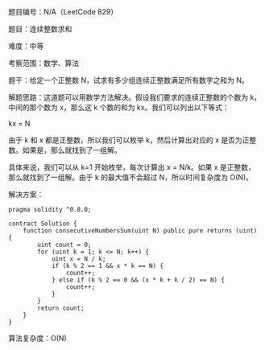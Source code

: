 题目编号：N/A（LeetCode 829）

题目：连续整数求和

难度：中等

考察范围：数学、算法

题干：给定一个正整数 N，试求有多少组连续正整数满足所有数字之和为 N。

解题思路：这道题可以用数学方法解决。假设我们要求的连续正整数的个数为 k，中间的那个数为 x，那么这 k 个数的和为 kx。我们可以列出以下等式：

kx = N

由于 k 和 x 都是正整数，所以我们可以枚举 k，然后计算出对应的 x 是否为正整数。如果是，那么就找到了一组解。

具体来说，我们可以从 k=1 开始枚举，每次计算出 x = N/k。如果 x 是正整数，那么就找到了一组解。由于 k 的最大值不会超过 N，所以时间复杂度为 O(N)。

解决方案：

```
pragma solidity ^0.8.0;

contract Solution {
    function consecutiveNumbersSum(uint N) public pure returns (uint) {
        uint count = 0;
        for (uint k = 1; k <= N; k++) {
            uint x = N / k;
            if (k % 2 == 1 && x * k == N) {
                count++;
            } else if (k % 2 == 0 && (x * k + k / 2) == N) {
                count++;
            }
        }
        return count;
    }
}
```

算法复杂度：O(N)